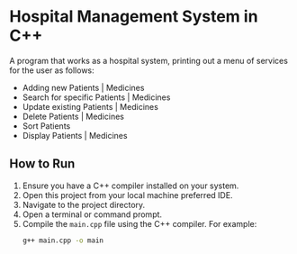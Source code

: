 # Hospital Management System in C++

A program that works as a hospital system, printing out a menu of services for the user as follows: 
- Adding new Patients | Medicines
- Search for specific Patients | Medicines
- Update existing Patients | Medicines
- Delete Patients | Medicines
- Sort Patients
- Display Patients | Medicines

## How to Run

1. Ensure you have a C++ compiler installed on your system.
2. Open this project from your local machine preferred IDE.
3. Navigate to the project directory.
4. Open a terminal or command prompt.
5. Compile the `main.cpp` file using the C++ compiler. For example:
   ```bash
   g++ main.cpp -o main
